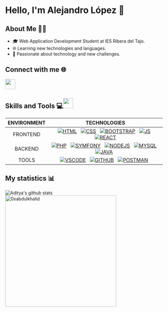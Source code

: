 ### <h1> Hello, I'm Alejandro López 👋 </h1>

## About Me 🧑‍💻
- 🎓 Web Application Development Student at IES Ribera del Tajo.
- 🌐 Learning new technologies and languages.
- 🚀 Passionate about technology and new challenges.

## Connect with me 🌐
<a href = 'https://www.linkedin.com/in/alex14lf/'> <img width = '32px' align= 'center' src="https://raw.githubusercontent.com/rahulbanerjee26/githubAboutMeGenerator/main/icons/linked-in-alt.svg"/></a> 

## Skills and Tools 💻<img src = "https://media2.giphy.com/media/QssGEmpkyEOhBCb7e1/giphy.gif?cid=ecf05e47a0n3gi1bfqntqmob8g9aid1oyj2wr3ds3mg700bl&rid=giphy.gif" width = 32px>
| ENVIRONMENT | TECHNOLOGIES |
| :---: | :---: |
| FRONTEND | [![HTML](https://skillicons.dev/icons?i=html)](https://www.w3schools.com/html/) &nbsp; [![CSS](https://skillicons.dev/icons?i=css)](https://www.w3schools.com/css/) &nbsp; [![BOOTSTRAP](https://skillicons.dev/icons?i=bootstrap)](https://getbootstrap.com/) &nbsp; [![JS](https://skillicons.dev/icons?i=js)](https://developer.mozilla.org/en-US/docs/Web/JavaScript) &nbsp; [![REACT](https://skillicons.dev/icons?i=react)](https://react.dev/) |
| BACKEND | [![PHP](https://skillicons.dev/icons?i=php)](https://www.php.net/) &nbsp; [![SYMFONY](https://skillicons.dev/icons?i=symfony)](https://symfony.com/) &nbsp; [![NODEJS](https://skillicons.dev/icons?i=nodejs)](https://nodejs.org/en) &nbsp; [![MYSQL](https://skillicons.dev/icons?i=mysql)](https://www.mysql.com/) &nbsp; [![JAVA](https://skillicons.dev/icons?i=java)](https://www.java.com/) &nbsp;| [![CS](https://skillicons.dev/icons?i=cs)](https://learn.microsoft.com/es-es/dotnet/csharp/) &nbsp;| [![DOTNET](https://skillicons.dev/icons?i=dotnet)](https://learn.microsoft.com/es-es/dotnet/) &nbsp;
| TOOLS | [![VSCODE](https://skillicons.dev/icons?i=vscode)](https://www.vscode.com/) &nbsp; [![GITHUB](https://skillicons.dev/icons?i=github)](https://www.github.com/) &nbsp; [![POSTMAN](https://skillicons.dev/icons?i=postman)](https://postman.com/) &nbsp;|

## My statistics 📊
![Aditya's github stats](https://github-readme-stats.vercel.app/api?username=alex14lf&show_icons=true&theme=tokyonight)
<img src="https://github-readme-stats.vercel.app/api/top-langs?username=alex14lf&show_icons=true&locale=en&layout=compact&line_height=20&title_color=7A7ADB&icon_color=2234AE&text_color=D3D3D3&bg_color=0,000000,130F40" width="355"  alt="0xabdulkhalid"/>
